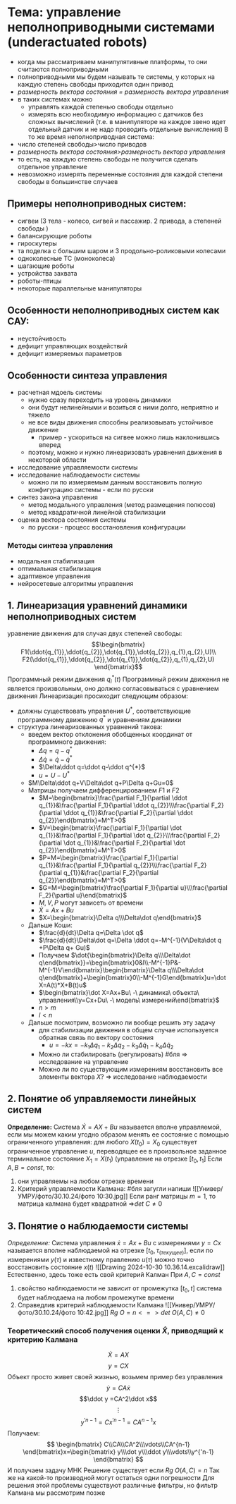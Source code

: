 # Тема: управление неполноприводными системами (underactuated robots)
- когда мы рассматриваем манипулятивные платформы, то они считаются полноприводными
- полноприводными мы будем называть те системы, у которых на каждую степень свободы приходится один привод
- *размерность вектора состояния = размерность вектора управления*
- в таких системах можно
	- управлять каждой степенью свободы отдельно
	- измерять всю необходимую информацию с датчиков без сложных вычислений (т.е. в манипуляторе на каждое звено идет отдельный датчик и не надо проводить отдельные вычисления)
В то же время неполноприводная система:
- число степеней свободы>число приводов
- *размерность вектора состояния>размерность вектора управления*
- то есть, на каждую степень свободы не получится сделать отдельное управление
- невозможно измерять переменные состояния для каждой степени свободы в большинстве случаев
## Примеры неполноприводных систем:
- сигвеи (3 тела - колесо, сигвей и пассажир. 2 привода, а степеней свободы )
- балансирующие роботы
- гироскутеры
- та поделка с большим шаром и 3 продольно-роликовыми колесами
- одноколесные ТС (моноколеса)
- шагающие роботы
- устройства захвата
- роботы-птицы
- некоторые параллельные манипуляторы
## Особенности неполноприводных систем как САУ:
- неустойчивость
- дефицит управляющих воздействий
- дефицит измеряемых параметров
## Особенности синтеза управления
- расчетная мдоель системы
	- нужно сразу переходить на уровень динамики
	- они будут нелинейными и возиться с ними долго, неприятно и тяжело
	- не все виды движения способны реализовывать устойчивое движение
		- пример - ускориться на сигвее можно лишь наклонившись вперед
	- поэтому, можно и нужно линеаризовать уравнения движения в некоторой области
- исследование управляемости системы
- исследование наблюдаемости системы
	- можно ли по измеряемым данным восстановить полную конфигурацию системы - если по русски
- синтез закона управления
	- метод модального управления (метод размещения полюсов)
	- метод квадратичной линейной стабилизации
- оценка вектора состояния системы
	- по русски - процесс восстановления конфигурации
### Методы синтеза управления
- модальная стабилизация
- оптимальная стабилизация
- адаптивное управления
- нейросетевые алгоритмы управления
## 1. Линеаризация уравнений динамики неполноприводных систем
уравнение движения для случая двух степеней свободы:
$$\begin{bmatrix}
F1(\ddot{q_{1}},\ddot{q_{2}},\dot{q_{1}},\dot{q_{2}},q_{1},q_{2},U)\\ 
F2(\ddot{q_{1}},\ddot{q_{2}},\dot{q_{1}},\dot{q_{2}},q_{1},q_{2},U)
\end{bmatrix}$$
Программный режим движения $q_{i}^{*}(t)$
Программный режим движения не является произвольным, оно должно согласовываться с уравнением движения
Линеаризация просиходит следующим образом:
- должны существовать управления $U^{*}$, соответствующие программному движению $q^{*}$ и уравнениям динамики
- структура линеаризованных уравнений такова:
	- введем вектор отклонения обобщенных координат от программного движения:
		- $\Delta q=q-q^{*}$
		- $\Delta\dot q=\dot q-\dot q^{*}$
		- $\Delta\ddot q=\ddot q-\ddot q^{*}$
		- $u=U-U^*$
	- $M\Delta\ddot q+V\Delta\dot q+P\Delta q+Gu=0$
	- Матрицы получаем дифференцированием $F1$ и $F2$
		- $M=\begin{bmatrix}\frac{\partial F_1}{\partial \ddot q_{1}}&\frac{\partial F_1}{\partial \ddot q_{2}}\\\frac{\partial F_2}{\partial \ddot q_{1}}&\frac{\partial F_2}{\partial \ddot q_{2}}\end{bmatrix}=M^T>0$ 
		- $V=\begin{bmatrix}\frac{\partial F_1}{\partial \dot q_{1}}&\frac{\partial F_1}{\partial \dot q_{2}}\\\frac{\partial F_2}{\partial \dot q_{1}}&\frac{\partial F_2}{\partial \dot q_{2}}\end{bmatrix}=M^T>0$
		- $P=M=\begin{bmatrix}\frac{\partial F_1}{\partial q_{1}}&\frac{\partial F_1}{\partial q_{2}}\\\frac{\partial F_2}{\partial q_{1}}&\frac{\partial F_2}{\partial q_{2}}\end{bmatrix}=M^T>0$
		- $G=M=\begin{bmatrix}\frac{\partial F_1}{\partial u}\\\frac{\partial F_2}{\partial u}\end{bmatrix}$
		- $M,V,P$ могут зависеть от времени
		- $\dot X=Ax+Bu$
		- $X=\begin{bmatrix}\Delta q\\\Delta\dot q\end{bmatrix}$ 
	- Дальше Коши:
		- $\frac{d}{dt}\Delta q=\Delta \dot q$
		- $\frac{d}{dt}\Delta\dot q=\Delta \ddot q=-M^{-1}(V\Delta\dot q +P\Delta q+ Gu)$ 
		- Получаем $\dot{\begin{bmatrix}\Delta q\\\Delta\dot q\end{bmatrix}}=\begin{bmatrix}0&I\\-M^{-1}P&-M^{-1}V\end{bmatrix}\begin{bmatrix}\Delta q\\\Delta\dot q\end{bmatrix}+\begin{bmatrix}0\\-M^{-1}G\end{bmatrix}u=\dot X=A(t)*X+B(t)u$ 
		- $\begin{bmatrix}\dot X=Ax+Bu\ -\ динамика\ объекта\ управления\\y=Cx+Du\ -\ модель\ измерений\end{bmatrix}$ 
		- $n>m$
		- $l<n$
	- Дальше посмотрим, возможно ли вообще решить эту задачу
		- для стабилизации движения в общем случае используется обратная связь по вектору состояния
			- $u=-kx=-k_{1}\Delta q_{1}-k_{2}\Delta q_{2}-k_{3}\Delta\dot q_{1}-k_{4}\Delta\dot q_{2}$
		- Можно ли стабилировать (регулировать) #бля => исследование на управление
		- Можно ли по существующим измерениям восстановить все элементы вектора $X$? => исследование наблюдаемости
## 2. Понятие об управляемости линейных систем
**Определение:**
Система $\dot X=AX+Bu$ называется вполне управляемой, если мы можем каким угодно образом менять ее состояние с помощью ограниченного управления: 
	для любого $X(t_0)=X_{0}$ существует ограниченное управление $u$, переводящее ее в произвольное заданное терминальное состояние $X_{1}=X(t_{1})$  (управление на отрезке $[t_{0},t_{1}]$
Если $A,B=const$, то:
1. они управляемы на любом отрезке времени
2. Критерий управляемости Калмана:
	#бля загугли напиши
	![[Универ/УМРУ/фото/30.10.24/фото 10:30.jpg]]
Если ранг матрицы $m=1$, то матрица калмана будет квадратной =>$det\ C\ne0$ 
## 3. Понятие о наблюдаемости системы
*Определение:* Система управления $\dot x=Ax+Bu$ с измерениями $y=Cx$ называется вполне наблюдаемой на отрезке $[t_{0},\tau_{(текущее)}]$, если по измерениями $y(\tau)$ и известному правлению $u(\tau)$ можно точно восстановить состояние $x(t)$ 
![[Drawing 2024-10-30 10.36.14.excalidraw]]
Естественно, здесь тоже есть свой критерий Калман
При $A,C=const$
1. свойство наблюдаемости не зависит от промежутка $[t_0,t]$
	   система будет наблюдаема на любом промежутке времени
2. Справедлив критерий наблюдаемости Калмана
	![[Универ/УМРУ/фото/30.10.24/фото 10:42.jpg]]
	$Rg\ O=n<=>det\ O(A,C)\ne0$
### Теоретический способ получения оценки $\hat X$, приводящий к критерию Калмана
$$\dot X=AX$$
$$y=CX$$
Объект просто живет своей жизнью, возьмем пример без управления
$$\dot y=CA\dot x$$
$$\ddot y =CA^2\ddot x$$
$$\vdots$$
$$y^{'n-1}=Cx^{'n-1}=CA^{n-1}x$$
Получаем:
$$
\begin{bmatrix}
C\\CA\\CA^2\\\vdots\\CA^{n-1}
\end{bmatrix}x=\begin{bmatrix}
y\\\dot y\\\ddot y\\\vdots\\y^{'n-1}
\end{bmatrix}
$$
И получаем задачу МНК
Решение существует если $Rg\ O(A,C)=n$
Так же на какой-то производной могут остаться одни погрешности
Для решения этой проблемы существуют различные фильтры, но фильтр Калмана мы рассмотрим позже
